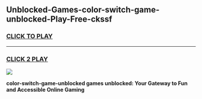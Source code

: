
## Unblocked-Games-color-switch-game-unblocked-Play-Free-ckssf
<h3>
<a href="https://premium76.site?title=color-switch-game-unblocked&ref=18A1">CLICK TO PLAY</a></h3>
<hr>

<h3>
<a href="https://premium76.site?title=color-switch-game-unblocked&ref=18A1">CLICK 2 PLAY</a>
  
</h3>

<a href="https://premium76.site?title=color-switch-game-unblocked&ref=18A1"><img src="https://clearcache.store/games.png"></a>


**color-switch-game-unblocked games unblocked: Your Gateway to Fun and Accessible Online Gaming**
